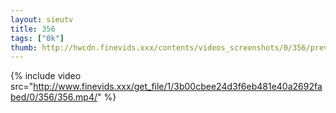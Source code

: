 ```yaml
--- 
layout: sieutv
title: 356
tags: ["0k"]
thumb: http://hwcdn.finevids.xxx/contents/videos_screenshots/0/356/preview.mp4.jpg
---
```

{% include video src="http://www.finevids.xxx/get_file/1/3b00cbee24d3f6eb481e40a2692fabed/0/356/356.mp4/" %} 

